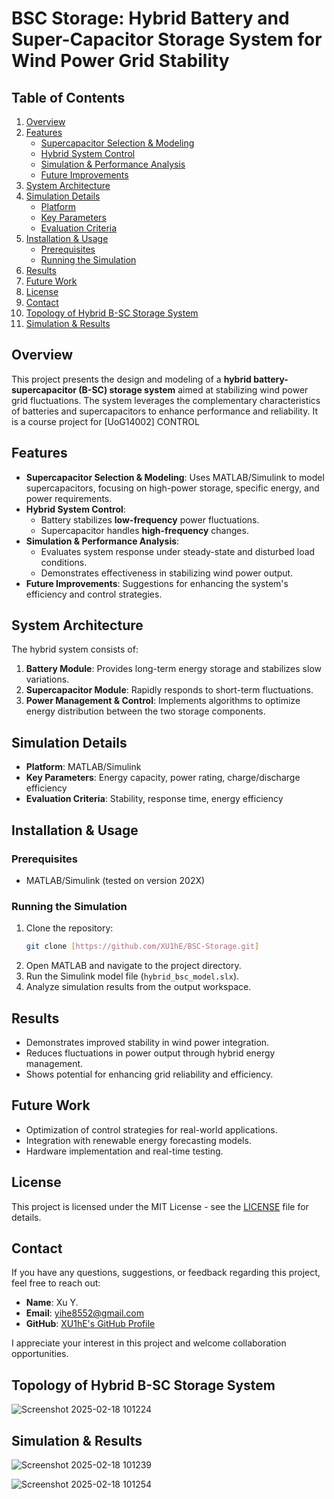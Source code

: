 # BSC Storage: Hybrid Battery and Super-Capacitor Storage System for Wind Power Grid Stability

## Table of Contents
1. [Overview](#overview)  
2. [Features](#features)  
   - [Supercapacitor Selection & Modeling](#supercapacitor-selection--modeling)  
   - [Hybrid System Control](#hybrid-system-control)  
   - [Simulation & Performance Analysis](#simulation--performance-analysis)  
   - [Future Improvements](#future-improvements)  
3. [System Architecture](#system-architecture)  
4. [Simulation Details](#simulation-details)  
   - [Platform](#platform)  
   - [Key Parameters](#key-parameters)  
   - [Evaluation Criteria](#evaluation-criteria)  
5. [Installation & Usage](#installation--usage)  
   - [Prerequisites](#prerequisites)  
   - [Running the Simulation](#running-the-simulation)  
6. [Results](#results)  
7. [Future Work](#future-work)  
8. [License](#license)  
9. [Contact](#contact)  
10. [Topology of Hybrid B-SC Storage System](#topology-of-hybrid-b-sc-storage-system)  
11. [Simulation & Results](#simulation--results)  

## Overview
This project presents the design and modeling of a **hybrid battery-supercapacitor (B-SC) storage system** aimed at stabilizing wind power grid fluctuations. The system leverages the complementary characteristics of batteries and supercapacitors to enhance performance and reliability. It is a course project for [UoG14002] CONTROL

## Features
- **Supercapacitor Selection & Modeling**: Uses MATLAB/Simulink to model supercapacitors, focusing on high-power storage, specific energy, and power requirements.
- **Hybrid System Control**:
  - Battery stabilizes **low-frequency** power fluctuations.
  - Supercapacitor handles **high-frequency** changes.
- **Simulation & Performance Analysis**:
  - Evaluates system response under steady-state and disturbed load conditions.
  - Demonstrates effectiveness in stabilizing wind power output.
- **Future Improvements**: Suggestions for enhancing the system's efficiency and control strategies.

## System Architecture
The hybrid system consists of:
1. **Battery Module**: Provides long-term energy storage and stabilizes slow variations.
2. **Supercapacitor Module**: Rapidly responds to short-term fluctuations.
3. **Power Management & Control**: Implements algorithms to optimize energy distribution between the two storage components.

## Simulation Details
- **Platform**: MATLAB/Simulink
- **Key Parameters**: Energy capacity, power rating, charge/discharge efficiency
- **Evaluation Criteria**: Stability, response time, energy efficiency

## Installation & Usage
### Prerequisites
- MATLAB/Simulink (tested on version 202X)

### Running the Simulation
1. Clone the repository:
   ```sh
   git clone [https://github.com/XU1hE/BSC-Storage.git]
   ```
2. Open MATLAB and navigate to the project directory.
3. Run the Simulink model file (`hybrid_bsc_model.slx`).
4. Analyze simulation results from the output workspace.

## Results
- Demonstrates improved stability in wind power integration.
- Reduces fluctuations in power output through hybrid energy management.
- Shows potential for enhancing grid reliability and efficiency.

## Future Work
- Optimization of control strategies for real-world applications.
- Integration with renewable energy forecasting models.
- Hardware implementation and real-time testing.

## License
This project is licensed under the MIT License - see the [LICENSE](LICENSE) file for details.

## Contact

If you have any questions, suggestions, or feedback regarding this project, feel free to reach out:

- **Name**:   Xu Y.
- **Email**:  yihe8552@gmail.com
- **GitHub**: [XU1hE's GitHub Profile](https://github.com/XU1hE)

I appreciate your interest in this project and welcome collaboration opportunities.

## Topology of Hybrid B-SC Storage System

![Screenshot 2025-02-18 101224](https://github.com/user-attachments/assets/0d0e77c4-78da-4f49-b170-25345d1cedb6)

## Simulation & Results

![Screenshot 2025-02-18 101239](https://github.com/user-attachments/assets/28c88ca2-c0c8-4bcb-8f6b-650c8888a095)

![Screenshot 2025-02-18 101254](https://github.com/user-attachments/assets/28580bb3-af9d-43d7-b542-a5a3a346ed20)





